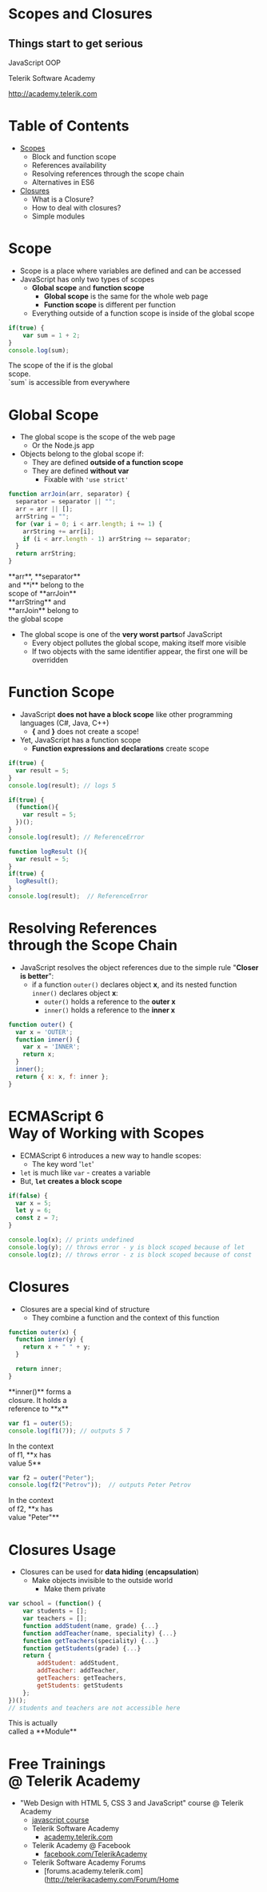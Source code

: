 <!-- section start -->
<!-- attr: { id:'', class:'slide-title', showInPresentation:true, hasScriptWrapper:true } -->
# Scopes and Closures
## Things start to get serious

<!-- <img class="slide-image" showInPresentation="true" src="imgs\pic01.png" style="top:48.48%; left:65.53%; width:38.79%; z-index:-1" /> -->

<article class="signature">
	<p class="signature-course">JavaScript OOP</p>
	<p class="signature-initiative">Telerik Software Academy</p>
	<a href="http://academy.telerik.com " class="signature-link">http://academy.telerik.com </a>
</article>

<!-- section start -->
<!-- attr: { showInPresentation:true, hasScriptWrapper:true } -->
# Table of Contents
- [Scopes](#scope)
  - Block and function scope
  - References availability
  - Resolving references through the scope chain
  - Alternatives in ES6
- [Closures](#closures)
  - What is a Closure?
  - How to deal with closures?
  - Simple modules


<!-- section start -->
<!-- attr: { id:'scope', class:'slide-section', showInPresentation:true, hasScriptWrapper:true } -->
# Scope

<!-- <img class="slide-image" showInPresentation="true" src="imgs\pic03.png" style="top:45%; left:30.1%; width:40%; border-radius: 15px" /> -->


<!-- attr: { showInPresentation:true, hasScriptWrapper:true, style:'font-size:0.85em' } -->
<!-- # Scope -->
- Scope is a place where variables are defined and can be accessed
- JavaScript has only two types of scopes
  - **Global scope** and **function scope**
    - **Global scope** is the same for the whole web page
    - **Function scope** is different per function
  - Everything outside of a function scope is inside of the global scope

```js
if(true) {
    var sum = 1 + 2;
}
console.log(sum);
```

<div class="fragment balloon" style="top:64.83%; left:46.52%; width:48.28%">The scope of the if is the global scope.<br/>`sum` is accessible from everywhere</div>


<!-- attr: { showInPresentation:true, hasScriptWrapper:true, style:'font-size:0.8em' } -->
# Global Scope
- The global scope is the scope of the web page
  - Or the Node.js app
- Objects belong to the global scope if:
  - They are defined **outside of a function scope**
  - They are defined **without var**
    - Fixable with `'use strict'`

```js
function arrJoin(arr, separator) {
  separator = separator || "";
  arr = arr || [];
  arrString = "";
  for (var i = 0; i < arr.length; i += 1) {
    arrString += arr[i];
    if (i < arr.length - 1) arrString += separator;
  }
  return arrString;
}
```

<div class="fragment balloon" style="top:51.36%; left:59.00%; width:30.13%">**arr**, **separator** and **i** belong to the scope of **arrJoin**</div>

<div class="fragment balloon" style="top:85.57%; left:45.70%; width:29.13%">**arrString** and **arrJoin** belong to the global scope</div>



<!-- attr: { showInPresentation:true, hasScriptWrapper:true } -->

- The global scope is one of the **very worst parts**of JavaScript
  - Every object pollutes the global scope, making itself more visible
  - If two objects with the same identifier appear, the first one will be overridden


<!-- attr: { class:'slide-section demo', showInPresentation:true, hasScriptWrapper:true } -->
<!-- # Global Scope
## [Demo]() -->


<!-- attr: { showInPresentation:true, hasScriptWrapper:true, style:'font-size:0.8em' } -->
# Function Scope
- JavaScript **does not have a block scope** like other programming languages (C#, Java, C++)
  - **{** and **}** does not create a scope!
- Yet, JavaScript has a function scope
  - **Function expressions and declarations** create scope

<!-- attr: { showInPresentation:true, hasScriptWrapper:true, style:'font-size:0.8em' } -->
<!-- # Function Scope - _Example_ -->

```js
if(true) { 
  var result = 5;
}
console.log(result); // logs 5
```

```js
if(true) {
  (function(){ 
    var result = 5;
  })();
}
console.log(result); // ReferenceError
```

```js
function logResult (){ 
  var result = 5;
}
if(true) { 
  logResult();
}
console.log(result);  // ReferenceError
```



<!-- attr: { class:'slide-section demo', showInPresentation:true, hasScriptWrapper:true } -->
<!-- # Function Scope
## [Demo]() -->


<!-- attr: { showInPresentation:true, hasScriptWrapper:true, style:'font-size:0.85em' } -->
# Resolving References<br/>through the Scope Chain
- JavaScript resolves the object references due to the simple rule "**Closer is better**":
  - if a function `outer()` declares object **x**, and its nested function `inner()` declares object **x**:
    - `outer()` holds a reference to the **outer x**
    - `inner()` holds a reference to the **inner x**

```js
function outer() { 
  var x = 'OUTER';
  function inner() {
    var x = 'INNER';
    return x;
  }
  inner();
  return { x: x, f: inner };
}
```


<!-- attr: { showInPresentation:true, hasScriptWrapper:true, style:'font-size:0.8em' } -->
# ECMAScript 6<br/>Way of Working with Scopes
- ECMAScript 6 introduces a new way to handle scopes:
  - The key word '`let`'
- `let` is much like `var` - creates a variable
- But, **`let` creates a block scope**

```js
if(false) {
  var x = 5;
  let y = 6;
  const z = 7;
}

console.log(x); // prints undefined
console.log(y); // throws error - y is block scoped because of let
console.log(z); // throws error - z is block scoped because of const
```


<!-- section start -->
<!-- attr: { id:'closures', class:'slide-section', showInPresentation:true, hasScriptWrapper:true } -->
# Closures
<!-- <img class="slide-image" showInPresentation="true" src="imgs\closures.png" style="top:45%; left:32.5%; width:35%; border-radius: 15px" /> -->

<!-- attr: { showInPresentation:true, hasScriptWrapper:true, style:'font-size:0.9em' } -->
<!-- # Closures -->
- Closures are a special kind of structure  
  - They combine a function and the context of this function

```js
function outer(x) {
  function inner(y) {
    return x + " " + y;
  }

  return inner;
}
```

<div class="fragment balloon" style="top:35.85%; left:42.49%; width:25%">**inner()** forms a closure. It holds a reference to **x**</div>

```js
var f1 = outer(5);
console.log(f1(7)); // outputs 5 7
```

<div class="fragment balloon" style="top:57.01%; left:54.22%; width:21%">In the context of f1, **x has value 5**</div>


```js
var f2 = outer("Peter");
console.log(f2("Petrov"));  // outputs Peter Petrov
```
<div class="fragment balloon" style="top:72%; left:63.83%; width:21%">In the context of f2, **x has value "Peter"**</div>


<!-- attr: { showInPresentation:true, hasScriptWrapper:true, style:'font-size:0.8em' } -->
# Closures Usage
- Closures can be used for **data hiding** (**encapsulation**)
  - Make objects invisible to the outside world
    - Make them private

```js
var school = (function() {
    var students = [];
    var teachers = [];
    function addStudent(name, grade) {...}
    function addTeacher(name, speciality) {...}
    function getTeachers(speciality) {...}
    function getStudents(grade) {...}
    return {
        addStudent: addStudent,
        addTeacher: addTeacher,
        getTeachers: getTeachers,
        getStudents: getStudents
    };
})();
// students and teachers are not accessible here
```

<div class="fragment balloon" style="top:60.01%; left:60.01%; width:27.37%">This is actually called a **Module**</div>


<!-- section start -->
<!-- attr: { class:'slide-section', showInPresentation:true, id:'questions' } -->
<!-- # Scopes and Closures
## Questions? -->


<!-- attr: { showInPresentation:true, hasScriptWrapper:true, style:'font-size: 0.9em' } -->
# Free Trainings<br/>@ Telerik Academy
- "Web Design with HTML 5, CSS 3 and JavaScript" course @ Telerik Academy
    - [javascript course](http://academy.telerik.com/student-courses/web-design-and-ui/javascript-fundamentals/about)
  - Telerik Software Academy
    - [academy.telerik.com](academy.telerik.com)
  - Telerik Academy @ Facebook
    - [facebook.com/TelerikAcademy](facebook.com/TelerikAcademy)
  - Telerik Software Academy Forums
    - [forums.academy.telerik.com](http://telerikacademy.com/Forum/Home

